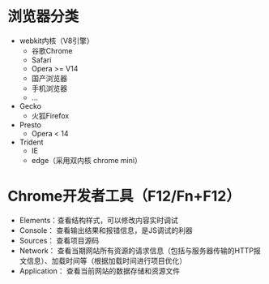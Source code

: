 # 浏览器分类

- webkit内核（V8引擎）
  + 谷歌Chrome
  + Safari
  + Opera >= V14
  + 国产浏览器
  + 手机浏览器
  + ...
- Gecko
  + 火狐Firefox
- Presto
  + Opera  < 14
- Trident
  + IE
  + edge（采用双内核  chrome mini）

# Chrome开发者工具（F12/Fn+F12）

- Elements：查看结构样式，可以修改内容实时调试
- Console： 查看输出结果和报错信息，是JS调试的利器
- Sources： 查看项目源码
- Network： 查看当期网站所有资源的请求信息（包括与服务器传输的HTTP报文信息）、加载时间等（根据加载时间进行项目优化）
- Application： 查看当前网站的数据存储和资源文件